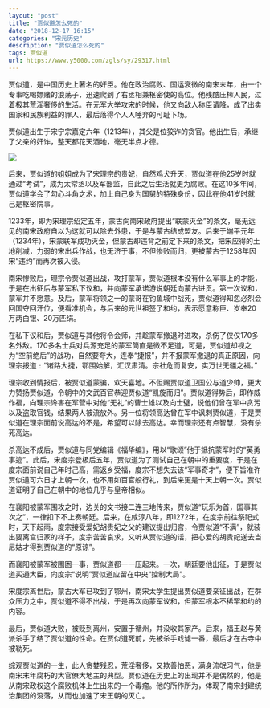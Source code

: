 ```yaml
---
layout: "post"
title: "贾似道怎么死的"
date: "2018-12-17 16:15"
categories: "宋元历史"
description: "贾似道怎么死的"
tags: 贾似道
url: https://www.y5000.com/zgls/sy/29317.html
---
```






贾似道，是中国历史上著名的奸臣。他在政治腐败、国运衰微的南宋末年，由一个专事吃喝嫖赌的浪荡子，迅速爬到了右丞相兼枢密使的高位。他残酷压榨人民，过着极其荒淫奢侈的生活。在元军大举攻宋的时候，他又向敌人称臣请降，成了出卖国家和民族利益的罪人，最后落得个人人唾弃的可耻下场。

贾似道出生于宋宁宗嘉定六年（1213年），其父是位狡诈的贪官。他出生后，承继了父亲的奸诈，整天都花天酒地，毫无半点才德。

![](https://img.y5000.com/uploads/allimg/180319/8-1P319155019428.jpg)

后来，贾似道的姐姐成为了宋理宗的贵妃，自然鸡犬升天，贾似道在他25岁时就通过“考试”，成为太常丞以及军器监，自此之后生活就更为腐败。在这10多年间，贾似道学会了勾心斗角之术，加上自己身为国舅的特殊身份，因此在他41岁时就己是枢密院事。

1233年，即为宋理宗绍定五年，蒙古向南宋政府提出“联蒙灭金”的条文，毫无远见的南宋政府自以为这就可以除去外患，于是与蒙古结成盟友。后来于端平元年（1234年），宋蒙联军成功灭金，但蒙古却违背之前定下来的条文，把宋应得的土地削减，力弱的宋出兵作战，也无济于事，不但惨败而归，更被蒙古于1258年因宋“违约”而再次被入侵。

南宋惨败后，理宗令贾似道出战，攻打蒙军，贾似道根本没有什么军事上的才能，于是在出征后与蒙军私下议和，并向蒙军承诺游说朝廷向蒙古进贡。第一次议和，蒙军并不愿意。及后，蒙军将领之一的蒙哥在钓鱼城中战死，贾似道得知忽必烈会回国夺回汗位，便看准机会，与后来的元世祖签了和约，表示愿意称臣、岁奉20万两白银、20万匹绢。

在私下议和后，贾似道与其他将令会师，并趁蒙军撤退时进攻，杀伤了仅仅170多名外敌。170多名士兵对兵源充足的蒙军简直是微不足道，可是，贾似道却视之为“空前绝后”的战功，自然要夸大，连奉“捷报”，并不报蒙军撤退的真正原因，向理宗报道﹕“诸路大捷，鄂围始解，汇汉肃清。宗社危而复安，实万世无疆之福。”

理宗收到情报后，被贾似道蒙骗，欢天喜地。不但赐贾似道卫国公与道少帅，更大力赞扬贾似道，令朝中的文武百官恭迎贾似道“凯旋而归”。贾似道得势后，即作威作福，向理宗谗害在军营中对他“无礼”的曹士雄以及向士璧，说他们曾在军中贪污以及盗取官钱，结果两人被流放外。另一位将领高达曾在军中讽刺贾似道，于是贾似道在理宗面前说高达的不是，希望可以除去高达。幸而理宗还有点智慧，没有杀死高达。

杀高达不成后，贾似道与同党编辑《福华编》，用以“歌颂”他于抵抗蒙军时的“英勇事迹”。此后，宋度宗登极后五年，贾似道为了测试自己在朝中的重要度，于是在度宗面前说自己年时己高，需返乡受福，度宗不想失去该“军事奇才”，便下旨准许贾似道可六日才上朝一次，也不用如百官般行礼，到后来更是十天上朝一次。贾似道证明了自己在朝中的地位几乎与皇帝相似。

在襄阳被蒙军围攻之时，边关的文书接二连三地传来，贾似道“玩乐为首，国事其次之”，一律扣下不上奏朝廷。后来，在咸淳八年，即1272年，在度宗前往祭祀式时，天下起雨，度宗接受爱妃胡贵妃之父的建议提出归宫，令贾似道“不满”，就装出要离宫归家的样子，度宗苦苦哀求，又听从贾似道的话，把心爱的胡贵妃送去当尼姑才得到贾似道的“原谅”。

而襄阳被蒙军被围困一事，贾似道都一一压起来。一次，朝廷要他出征，于是贾似道买通大臣，向度宗“说明”贾似道应留在中央“控制大局”。

宋度宗离世后，蒙古大军已攻到了鄂州，南宋太学生提出贾似道要亲征出战，在群众压力之中，贾似道不得不出战，于是再次向蒙军议和，但蒙军根本不稀罕和约的内容。

最后，贾似道大败，被贬到离州，安置于循州，并没收其家产。后来，福王赵与黄派杀手了结了贾似道的性命。在贾似道死前，先被杀手戏谑一番，最后才在古寺中被勒死。

综观贾似道的一生，此人贪婪残忍，荒淫奢侈，又欺善怕恶，满身流氓习气，他是南宋末年腐朽的大官僚大地主的典型。贾似道在历史上的出现并不是偶然的，他是从南宋政权这个腐败机体上生出来的一个毒瘤。他的所作所为，体现了南宋封建统治集团的没落，从而也加速了宋王朝的灭亡。
